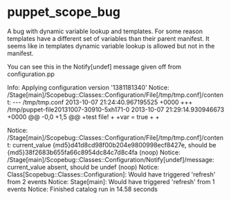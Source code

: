 puppet_scope_bug
================

A bug with dynamic variable lookup and templates. For some reason templates have a different set of variables than their parent manifest. It seems like in templates dynamic variable lookup is allowed but not in the manifest.

You can see this in the Notify[undef] message given off from configuration.pp

Info: Applying configuration version '1381181340'
Notice: /Stage[main]/Scopebug::Classes::Configuration/File[/tmp/tmp.conf]/content: 
--- /tmp/tmp.conf	2013-10-07 21:24:40.967195525 +0000
+++ /tmp/puppet-file20131007-30910-5xh171-0	2013-10-07 21:29:14.930946673 +0000
@@ -0,0 +1,5 @@
+test file!
+
+var = true
+
+

Notice: /Stage[main]/Scopebug::Classes::Configuration/File[/tmp/tmp.conf]/content: current_value {md5}d41d8cd98f00b204e9800998ecf8427e, should be {md5}38f2683b655fa66c8954dc84c7d8c4fa (noop)
Notice: /Stage[main]/Scopebug::Classes::Configuration/Notify[undef]/message: current_value absent, should be undef (noop)
Notice: Class[Scopebug::Classes::Configuration]: Would have triggered 'refresh' from 2 events
Notice: Stage[main]: Would have triggered 'refresh' from 1 events
Notice: Finished catalog run in 14.58 seconds
